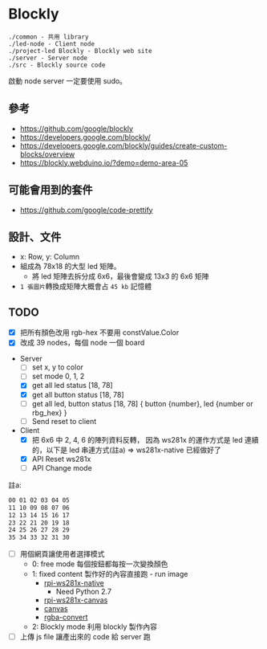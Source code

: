 # Blockly

```text
./common - 共用 library
./led-node - Client node
./project-led Blockly - Blockly web site
./server - Server node
./src - Blockly source code
```

啟動 node server 一定要使用 sudo。

## 參考

- https://github.com/google/blockly
- https://developers.google.com/blockly/
- https://developers.google.com/blockly/guides/create-custom-blocks/overview
- https://blockly.webduino.io/?demo=demo-area-05

## 可能會用到的套件

- https://github.com/google/code-prettify

## 設計、文件

- x: Row, y: Column
- 組成為 78x18 的大型 led 矩陣。
  - 將 led 矩陣去拆分成 6x6，最後會變成 13x3 的 6x6 矩陣
- `1 張圖片`轉換成矩陣大概會占 `45 kb` 記憶體

## TODO

- [x] 把所有顏色改用 rgb-hex 不要用 constValue.Color
- [x] 改成 39 nodes，每個 node 一個 board
- Server
  - [ ] set x, y to color
  - [ ] set mode 0, 1, 2
  - [x] get all led status [18, 78]
  - [x] get all button status [18, 78]
  - [ ] get all led, button status [18, 78] { button {number}, led {number or rbg_hex} }
  - [ ] Send reset to client
- Client
  - [x] 把 6x6 中 2, 4, 6 的陣列資料反轉， 因為 ws281x 的運作方式是 led 連續的，以下是 led 串連方式(註a) => ws281x-native 已經做好了
  - [x] API Reset ws281x
  - [ ] API Change mode

註a:

```latex
00 01 02 03 04 05
11 10 09 08 07 06
12 13 14 15 16 17
23 22 21 20 19 18
24 25 26 27 28 29
35 34 33 32 31 30
```

- [ ] 用個網頁讓使用者選擇模式
  - 0: free mode 每個按鈕都每按一次變換顏色
  - 1: fixed content 製作好的內容直接跑 - run image
    - [rpi-ws281x-native](https://www.npmjs.com/package/rpi-ws281x-native)
      - Need Python 2.7
    - [rpi-ws281x-canvas](https://www.npmjs.com/package/rpi-ws281x-canvas)
    - [canvas](https://www.npmjs.com/package/canvas)
    - [rgba-convert](https://www.npmjs.com/package/rgba-convert)
  - 2: Blockly mode 利用 blockly 製作內容
- [ ] 上傳 js file 讓產出來的 code 給 server 跑